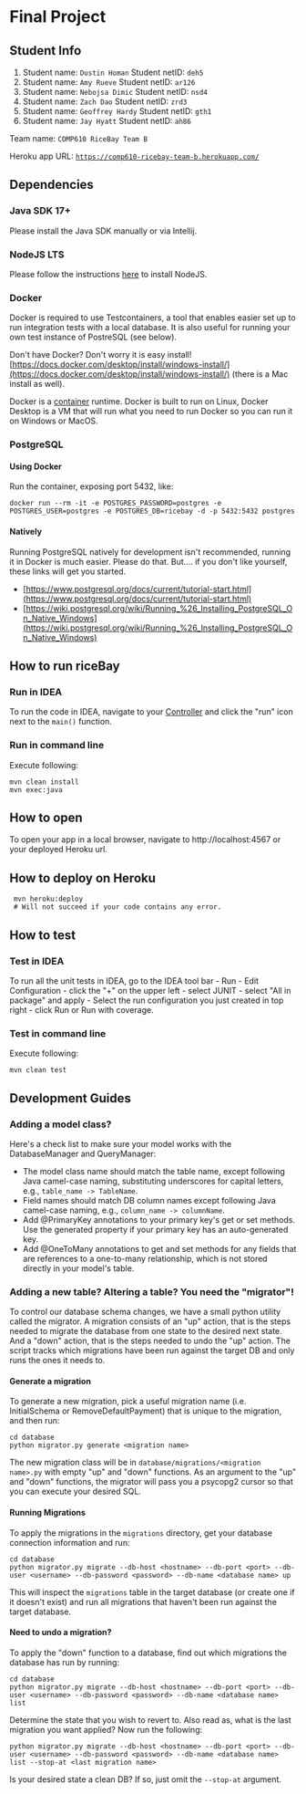 # Final Project

## Student Info

1. Student name: `Dustin Homan`   Student netID: `deh5`
2. Student name: `Amy Rueve`   Student netID: `ar126`
3. Student name: `Nebojsa Dimic`   Student netID: `nsd4`
4. Student name: `Zach Dao`   Student netID: `zrd3`
5. Student name: `Geoffrey Hardy`   Student netID: `gth1`
6. Student name: `Jay Hyatt`   Student netID: `ah86`

Team name: `COMP610 RiceBay Team B`

Heroku app URL: [`https://comp610-ricebay-team-b.herokuapp.com/`](https://comp610-ricebay-team-b.herokuapp.com/)

## Dependencies
### Java SDK 17+

Please install the Java SDK manually or via Intellij.

### NodeJS LTS

Please follow the instructions [here](https://nodejs.org/en/download/) to install NodeJS.

### Docker

Docker is required to use Testcontainers, a tool that enables easier set up to run integration tests with a local database. It is also useful for running your own test instance of PostreSQL (see below).

Don't have Docker? Don't worry it is easy install! [https://docs.docker.com/desktop/install/windows-install/](https://docs.docker.com/desktop/install/windows-install/) (there is a Mac install as well).

Docker is a [container](https://www.docker.com/resources/what-container/) runtime. Docker is built to run on Linux, Docker Desktop is a VM that will run what you need to run Docker so you can run it on Windows or MacOS.

### PostgreSQL

#### Using Docker

Run the container, exposing port 5432, like:

```shell
docker run --rm -it -e POSTGRES_PASSWORD=postgres -e POSTGRES_USER=postgres -e POSTGRES_DB=ricebay -d -p 5432:5432 postgres
```

#### Natively

Running PostgreSQL natively for development isn't recommended, running it in Docker is much easier. Please do that. But.... if you don't like yourself, these links will get you started.

 * [https://www.postgresql.org/docs/current/tutorial-start.html](https://www.postgresql.org/docs/current/tutorial-start.html)
 * [https://wiki.postgresql.org/wiki/Running_%26_Installing_PostgreSQL_On_Native_Windows](https://wiki.postgresql.org/wiki/Running_%26_Installing_PostgreSQL_On_Native_Windows)

## How to run riceBay

### Run in IDEA

To run the code in IDEA, navigate
to your [Controller](src/main/java/edu/rice/comp610/controller/Controller.java)
and click the "run" icon next to the `main()` function.

### Run in command line

Execute following:

```shell
mvn clean install
mvn exec:java
```

## How to open
To open your app in a local browser, navigate to http://localhost:4567 or your deployed Heroku url. 
## How to deploy on Heroku
```shell
 mvn heroku:deploy
 # Will not succeed if your code contains any error.
```

## How to test

### Test in IDEA

To run all the unit tests in IDEA, go to the IDEA tool bar - Run - Edit Configuration - click the "+" on the upper left -
select JUNIT - select "All in package" and apply - Select the run configuration you just created in top right - click
Run or Run with coverage.

### Test in command line

Execute following:

```shell
mvn clean test
```

## Development Guides

### Adding a model class?

Here's a check list to make sure your model works with the DatabaseManager and QueryManager:

* The model class name should match the table name, except following Java camel-case naming, substituting underscores for capital
  letters, e.g., `table_name -> TableName`.
* Field names should match DB column names except following Java camel-case naming, e.g., `column_name -> columnName`.
* Add @PrimaryKey annotations to your primary key's get or set methods. Use the generated property if your primary key
  has an auto-generated key.
* Add @OneToMany annotations to get and set methods for any fields that are references to a one-to-many relationship, 
  which is not stored directly in your model's table.

### Adding a new table? Altering a table? You need the "migrator"!

To control our database schema changes, we have a small python utility called the migrator. A migration consists of an
"up" action, that is the steps needed to migrate the database from one state to the desired next state. And a "down" action,
that is the steps needed to undo the "up" action. The script tracks which migrations have been run against the target DB and
only runs the ones it needs to.

#### Generate a migration

To generate a new migration, pick a useful migration name (i.e. InitialSchema or RemoveDefaultPayment) that is unique to
the migration, and then run:

```shell
cd database
python migrator.py generate <migration name>
```

The new migration class will be in `database/migrations/<migration name>.py` with empty "up" and "down" functions. As an
argument to the "up" and "down" functions, the migrator will pass you a psycopg2 cursor so that you can execute your
desired SQL.

#### Running Migrations

To apply the migrations in the `migrations` directory, get your database connection information and run:

```shell
cd database
python migrator.py migrate --db-host <hostname> --db-port <port> --db-user <username> --db-password <password> --db-name <database name> up
```

This will inspect the `migrations` table in the target database (or create one if it doesn't exist) and run all migrations
that haven't been run against the target database.

#### Need to undo a migration?

To apply the "down" function to a database, find out which migrations the database has run by running:

```shell
cd database
python migrator.py migrate --db-host <hostname> --db-port <port> --db-user <username> --db-password <password> --db-name <database name> list
```

Determine the state that you wish to revert to. Also read as, what is the last migration you want applied? Now run the following:

```shell
python migrator.py migrate --db-host <hostname> --db-port <port> --db-user <username> --db-password <password> --db-name <database name> list --stop-at <last migration name>
```

Is your desired state a clean DB? If so, just omit the `--stop-at` argument.
